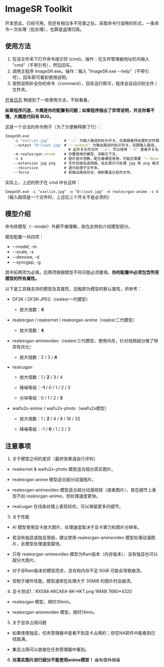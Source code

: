 # ImageSR Toolkit

开发至此，已经可用，但还有相当多不完善之处。采取命令行调用的形式，一条命令一次处理（批处理），也算是返璞归真。

## 使用方法

1. 在该文件夹下打开命令提示符 (cmd)。操作：在文件管理器地址栏内输入 "cmd"（不带引号），然后回车。
2. 调用主程序 ImageSR.exe。操作：输入 "ImageSR.exe --help"（不带引号），回车即可看到使用说明。
3. 按照说明补全你的命令（command），回车运行即可，程序会自动识别文件 / 文件夹。

[开发日志](https://www.bilibili.com/video/BV1jJVuzBEDD) 稍提到了一些使用方法，不妨看看。

**如果程序闪退，大概是你的配置有问题；如果程序抛出了异常说明，并且你看不懂，大概是代码有 BUG。**

这是一个合法的命令例子（为了方便解释换了行）：

```bat
ImageSR.exe
	-i "xxx\\in.jpg"       # '-i' 为输入路径的标示开关，后面跟着待处理的文件路径。注意转义字符 "\\"。
	--output "D:\\out.jpg" # '--output' 为输出路径的标示开关，后跟输入路径。
	                         # 此开关也可记作 '-o'，可以使用 '-h' 查看开关名称。
	-m realesrgan-anime    # 你要使用的模型，详解见下文。
	-s 4                   # 图片放大倍数，配合着模型使用，可能还需要 '--denoise' 和 '--syncgap' 开关。
	--extension jpg png    # 文件后缀名选择器，在此表示只处理 jpg 和 png 格式的图片。
	--recursive            # 递归处理子文件夹。
	--force                # 若输出路径存在，强制覆盖已有的文件。
```

实际上，上述的例子在 cmd 中长这样：

`ImageSR.exe -i "xxx\\in.jpg" -o "D:\\out.jpg" -m realesrgan-anime -s 4`（输入路径是一个文件时，上述后三个开关不是必须的）

## 模型介绍

命令除模型（--model）外都不难理解，故在此特别介绍模型部分。

模型配置一共四项：

- --model, -m
- --scale, -s
- --denoise, -d
- --syncgap, -g

其中前两项为必填，后两项根据模型不同可能必须要填。**你的配置中必须包含所用模型的所有属性。**

以下是工具箱支持的模型及其属性，加粗即为模型的默认属性，供参考：

- DF2K / DF2K-JPEG（realesr一代模型）
  
  - 放大倍数：**4**

- realesrgan / realesrnet / realesrgan-anime（realesr二代模型）
  
  - 放大倍数：**4**

- realesrgan-animevideo（realesr三代模型，使用内存，针对视频超分做了特异性优化）
  
  - 放大倍数：2 / 3 / **4**

- realcugan
  
  - 放大倍数：1 / **2** / 3 / 4
  
  - 降噪等级：**-1** / 0 / 1 / 2 / 3
  
  - 分块等级：0 / 1 / 2 / **3**

- waifu2x-anime / waifu2x-photo（waifu2x模型）
  
  - 放大倍数：1 / **2** / 4 / 8 / 16 / 32
  
  - 降噪等级：-1 / **0** / 1 / 2 / 3

## 注意事项

1. 关于模型之间的差异（最终效果请自行评判）

  - realesrnet & waifu2x-photo 模型适合超分真实图片。
   
  - realesrgan-anime 模型适合超分动漫图片。

  - realesrgan-animevideo 模型适合超分动漫视频（或者图片），其在细节上表现不如 realesrgan-anime，但处理速度更快。

  - realcugan 在线条纹理上表现较优，可以保留更多的细节。
   
3. 关于性能

  - AI 模型使用显卡放大图片，处理速度取决于显卡算力和图片分辨率。

  - 若没有独显或独显很弱，建议使用 realesrgan-animevideo 模型处理动漫图片，此模型处理速度最快。

  - 只有 realesrgan-animevideo 模型为Ram版本（内存版本），没有独显也可以超分大图片。

  - 对于非Ram版本的模型而言，显存和内存不足 $8\text{GiB}$ 可能会导致崩溃。

  - 受制于硬件性能，模型通常在处理大于 $30\text{MiB}$ 的图片时会崩溃。

4. 显卡测试1：RX588 ARCAEA-8K-HKT.png 16MiB 7680*4320 

  - realesrgan 模型，用时30min。
  
  - realesrgan-animevideo 模型，用时14min。

5. 关于显存占用问题

  - 如果使用独显，任务管理器中是看不到显卡占用的；但在NA软件中能看到已经跑满。
  
  - 集显占用可以直接在任务管理器中看到。

6. **对真实图片进行超分不能使用anime模型！** ~~会有意外惊喜~~
